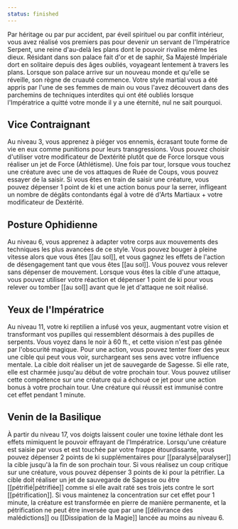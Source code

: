 ```yaml
---
status: finished
---
```

Par héritage ou par pur accident, par éveil spirituel ou par conflit intérieur, vous avez réalisé vos premiers pas pour devenir un servant de l'Impératrice Serpent, une reine d'au-delà les plans dont le pouvoir rivalise même les dieux. Résidant dans son palace fait d'or et de saphir, Sa Majesté Impériale dort en solitaire depuis des âges oubliés, voyageant lentement à travers les plans. Lorsque son palace arrive sur un nouveau monde et qu'elle se réveille, son règne de cruauté commence. Votre style martial vous a été appris par l'une de ses femmes de main ou vous l'avez découvert dans des parchemins de techniques interdites qui ont été oubliés lorsque l'Impératrice a quitté votre monde il y a une éternité, nul ne sait pourquoi.

## Vice Contraignant

Au niveau 3, vous apprenez à piéger vos ennemis, écrasant toute forme de vie en eux comme punitions pour leurs transgressions. Vous pouvez choisir d'utiliser votre modificateur de Dextérité plutôt que de Force lorsque vous réaliser un jet de Force (Athlétisme). Une fois par tour, lorsque vous touchez une créature avec une de vos attaques de Ruée de Coups, vous pouvez essayer de la saisir. Si vous êtes en train de saisir une créature, vous pouvez dépenser 1 point de ki et une action bonus pour la serrer, infligeant un nombre de dégâts contondants égal à votre dé d'Arts Martiaux + votre modificateur de Dextérité.

## Posture Ophidienne

Au niveau 6, vous apprenez à adapter votre corps aux mouvements des techniques les plus avancées de ce style. Vous pouvez bouger à pleine vitesse alors que vous êtes [[au sol]], et vous gagnez les effets de l'action de désengagement tant que vous êtes [[au sol]]. Vous pouvez vous relever sans dépenser de mouvement. Lorsque vous êtes la cible d'une attaque, vous pouvez utiliser votre réaction et dépenser 1 point de ki pour vous relever ou tomber [[au sol]] avant que le jet d'attaque ne soit réalisé.

## Yeux de l'Impératrice

Au niveau 11, votre ki reptilien a infusé vos yeux, augmentant votre vision et transformant vos pupilles qui ressemblent désormais à des pupilles de serpents. Vous voyez dans le noir à 60 ft., et cette vision n'est pas gênée par l'obscurité magique. Pour une action, vous pouvez tenter fixer des yeux une cible qui peut vous voir, surchargeant ses sens avec votre influence mentale. La cible doit réaliser un jet de sauvegarde de Sagesse. Si elle rate, elle est charmée jusqu'au début de votre prochain tour. Vous pouvez utiliser cette compétence sur une créature qui a échoué ce jet pour une action bonus à votre prochain tour. Une créature qui réussit est immunisé contre cet effet pendant 1 minute.

## Venin de la Basilique

À partir du niveau 17, vos doigts laissent couler une toxine léthale dont les effets mimiquent le pouvoir effrayant de l'Impératrice. Lorsqu'une créature est saisie par vous et est touchée par votre frappe étourdissante, vous pouvez dépenser 2 points de ki supplémentaires pour [[paralysé|paralyser]] la cible jusqu'à la fin de son prochain tour. Si vous réalisez un coup critique sur une créature, vous pouvez dépenser 3 points de ki pour la pétrifier. La cible doit réaliser un jet de sauvegarde de Sagesse ou être [[pétrifié|pétrifiée]] comme si elle avait raté ses trois jets contre le sort [[pétrification]]. Si vous maintenez la concentration sur cet effet pour 1 minute, la créature est transformée en pierre de manière permanente, et la pétrification ne peut être inversée que par une [[délivrance des malédictions]] ou [[Dissipation de la Magie]] lancée au moins au niveau 6.
